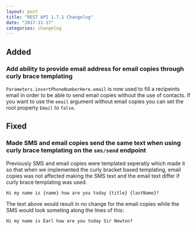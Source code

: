 ```yaml
---
layout: post
title: "REST API 1.7.1 Changelog"
date: "2017-11-17"
categories: changelog
---
```


## Added

### Add ability to provide email address for email copies through curly brace templating

`Parameters.insertPhoneNumberHere.email` is now used to fill a recipeints email in order to be able to send email copies without the use of contacts. If you want to use the `email` argument without email copies you can set the root property `Email` to `false`.

## Fixed

### Made SMS and email copies send the same text when using curly brace templating on the `sms/send` endpoint

Previously SMS and email copies were templated seperatly which made it so that when we implemented the curly bracket based templating, email copies was not affected making the SMS text and the email text differ if curly brace templating was used.

``` plain
Hi my name is {name} how are you today {title} {lastName}?
```

The text above would result in no change for the email copies while the SMS would look someting along the lines of this:

``` plain
Hi my name is Earl how are you today Sir Newton?
```